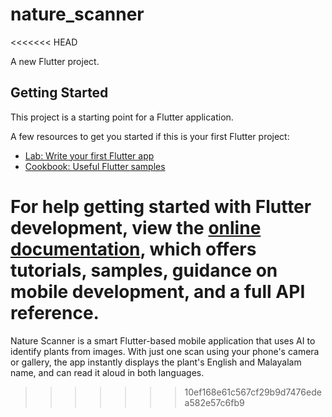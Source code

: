 # nature_scanner
<<<<<<< HEAD

A new Flutter project.

## Getting Started

This project is a starting point for a Flutter application.

A few resources to get you started if this is your first Flutter project:

- [Lab: Write your first Flutter app](https://docs.flutter.dev/get-started/codelab)
- [Cookbook: Useful Flutter samples](https://docs.flutter.dev/cookbook)

For help getting started with Flutter development, view the
[online documentation](https://docs.flutter.dev/), which offers tutorials,
samples, guidance on mobile development, and a full API reference.
=======
Nature Scanner is a smart Flutter-based mobile application that uses AI to identify plants from images. With just one scan using your phone's camera or gallery, the app instantly displays the plant's English and Malayalam name, and can read it aloud in both languages.
>>>>>>> 10ef168e61c567cf29b9d7476edea582e57c6fb9
